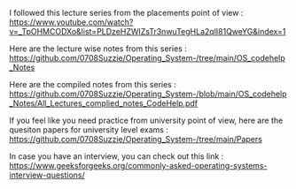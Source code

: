 I followed this lecture series from the placements point of view :
https://www.youtube.com/watch?v=_TpOHMCODXo&list=PLDzeHZWIZsTr3nwuTegHLa2qlI81QweYG&index=1

Here are the lecture wise notes from this series : 
https://github.com/0708Suzzie/Operating_System-/tree/main/OS_codehelp_Notes

Here are the compiled notes from this series :
https://github.com/0708Suzzie/Operating_System-/blob/main/OS_codehelp_Notes/All_Lectures_complied_notes_CodeHelp.pdf

If you feel like you need practice from university point of view, here are the quesiton papers for university level exams : 
https://github.com/0708Suzzie/Operating_System-/tree/main/Papers

In case you have an interview, you can check out this link :
https://www.geeksforgeeks.org/commonly-asked-operating-systems-interview-questions/

